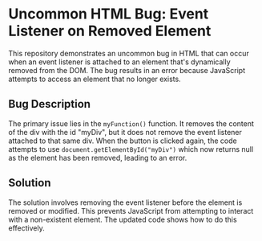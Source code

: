 # Uncommon HTML Bug: Event Listener on Removed Element

This repository demonstrates an uncommon bug in HTML that can occur when an event listener is attached to an element that's dynamically removed from the DOM.  The bug results in an error because JavaScript attempts to access an element that no longer exists.

## Bug Description
The primary issue lies in the `myFunction()` function. It removes the content of the div with the id "myDiv", but it does not remove the event listener attached to that same div. When the button is clicked again, the code attempts to use `document.getElementById("myDiv")` which now returns null as the element has been removed, leading to an error.

## Solution
The solution involves removing the event listener before the element is removed or modified. This prevents JavaScript from attempting to interact with a non-existent element.  The updated code shows how to do this effectively.